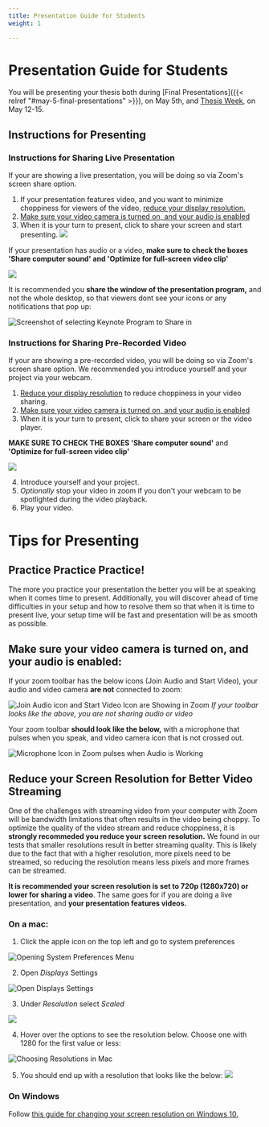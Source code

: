 ```yaml
---
title: Presentation Guide for Students
weight: 1

---
```


# Presentation Guide for Students

You will be presenting your thesis both during [Final Presentations]({{< relref "#may-5-final-presentations" >}}), on May 5th, and [Thesis Week](#may-12-15-thesis-week-presentations), on May 12-15.

## Instructions for Presenting

### Instructions for Sharing Live Presentation

If your are showing a live presentation, you will be doing so via Zoom's screen share option.

1. If your presentation features video, and you want to minimize choppiness for viewers of the video, [reduce your display resolution.](#Reduce-your-Screen-Resolution-for-Better-Video-Streaming)
2. [Make sure your video camera is turned on, and your audio is enabled](#Make-sure-your-video-camera-is-turned-on-and-your-audio-is-enabled)
3. When it is your turn to present, click to share your screen and start presenting. ![](https://i.imgur.com/bDq6v8k.png)

If your presentation has audio or a video, **make sure to check the boxes 'Share computer sound' and 'Optimize for full-screen video clip'**

![](https://i.imgur.com/8jewYcc.png)


It is recommended you **share the window of the presentation program,** and not the whole desktop, so that viewers dont see your icons or any notifications that pop up:

![Screenshot of selecting Keynote Program to Share in ](https://i.imgur.com/sItHxM3.png)


### Instructions for Sharing Pre-Recorded Video

If your are showing a pre-recorded video, you will be doing so via Zoom's screen share option. We recommended you introduce yourself and your project via your webcam.

1. [Reduce your display resolution](#Reduce-your-Screen-Resolution-for-Better-Video-Streaming) to reduce choppiness in your video sharing.
2. [Make sure your video camera is turned on, and your audio is enabled](#Make-sure-your-video-camera-is-turned-on-and-your-audio-is-enabled)
3. When it is your turn to present, click to share your screen or the video player. 

**MAKE SURE TO CHECK THE BOXES 'Share computer sound'** and **'Optimize for full-screen video clip'**

![](https://i.imgur.com/8jewYcc.png)

4. Introduce yourself and your project.
5. *Optionally* stop your video in zoom if you don't your webcam to be spotlighted during the video playback.
6. Play your video.


# Tips for Presenting

## Practice Practice Practice!

The more you practice your presentation the better you will be at speaking when it comes time to present.  Additionally, you will discover ahead of time difficulties in your setup and how to resolve them so that when it is time to present live, your setup time will be fast and presentation will be as smooth as possible.

## Make sure your video camera is turned on, and your audio is enabled:

If your zoom toolbar has the below icons (Join Audio and Start Video), your audio and video camera **are not** connected to zoom:

![Join Audio icon and Start Video Icon are Showing in Zoom](https://i.imgur.com/nFuyvzC.png)
*If your toolbar looks like the above, you are not sharing audio or video*


Your zoom toolbar **should look like the below,** with a microphone that pulses when you speak, and video camera icon that is not crossed out.

![Microphone Icon in Zoom pulses when Audio is Working](https://i.imgur.com/nLVVJaD.gif)



## Reduce your Screen Resolution for Better Video Streaming

One of the challenges with streaming video from your computer with Zoom will be bandwidth limitations that often results in the video being choppy.   To optimize the quality of the video stream and reduce choppiness, it is **strongly recommeded you reduce your screen resolution.**  We found in our tests that smaller resolutions result in better streaming quality.  This is likely due to the fact that with a higher resolution, more pixels need to be streamed, so reducing the resolution means less pixels and more frames can be streamed. 

**It is recommended your screen resolution is set to 720p (1280x720) or lower for sharing a video**.  The same goes for if you are doing a live presentation, and **your presentation features videos.**

### On a mac:

1. Click the apple icon on the top left and go to system preferences

![Opening System Preferences Menu](https://i.imgur.com/alorFnY.png)

2. Open *Displays* Settings

![Open Displays Settings](https://i.imgur.com/6ymmgRr.png)

3. Under *Resolution* select *Scaled*

![](https://i.imgur.com/Rmlr778.png)

4. Hover over the options to see the resolution below.  Choose one with 1280 for the first value or less:

![Choosing Resolutions in Mac](https://i.imgur.com/aeheL5t.gif)

5. You should end up with a resolution that looks like the below:
![](https://i.imgur.com/CnUZ848.png)

### On Windows

Follow [this guide for changing your screen resolution on Windows 10.](https://support.microsoft.com/en-us/help/4026956/windows-10-change-screen-resolution)
